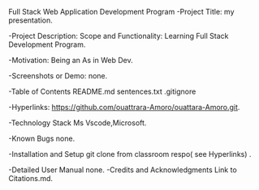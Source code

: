 Full Stack Web Application Development Program
-Project Title:  my presentation.

-Project Description: Scope and Functionality: Learning Full Stack Development Program.

-Motivation: Being an As in Web Dev.

-Screenshots or Demo: none.

-Table of Contents  README.md sentences.txt .gitignore

-Hyperlinks: https://github.com/ouattrara-Amoro/ouattara-Amoro.git.

-Technology Stack Ms Vscode,Microsoft.

-Known Bugs none.

-Installation and Setup git clone from classroom respo( see Hyperlinks) .

-Detailed User Manual none. -Credits and Acknowledgments Link to Citations.md.